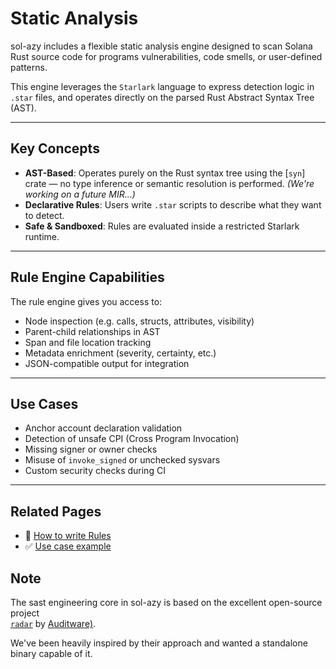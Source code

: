 # Static Analysis

sol-azy includes a flexible static analysis engine designed to scan Solana Rust source code for programs vulnerabilities, code smells, or user-defined patterns.

This engine leverages the `Starlark` language to express detection logic in `.star` files, and operates directly on the parsed Rust Abstract Syntax Tree (AST).

---

## Key Concepts

- **AST-Based**: Operates purely on the Rust syntax tree using the [`syn`] crate — no type inference or semantic resolution is performed. _(We're working on a future MIR...)_
- **Declarative Rules**: Users write `.star` scripts to describe what they want to detect.
- **Safe & Sandboxed**: Rules are evaluated inside a restricted Starlark runtime.

---

## Rule Engine Capabilities

The rule engine gives you access to:

- Node inspection (e.g. calls, structs, attributes, visibility)
- Parent-child relationships in AST
- Span and file location tracking
- Metadata enrichment (severity, certainty, etc.)
- JSON-compatible output for integration

---

## Use Cases

- Anchor account declaration validation
- Detection of unsafe CPI (Cross Program Invocation)
- Missing signer or owner checks
- Misuse of `invoke_signed` or unchecked sysvars
- Custom security checks during CI

---

## Related Pages

- 📘 [How to write Rules](rules/format.md)
- ✅ [Use case example](rules/example.md) 

## Note

The sast engineering core in sol-azy is based on the excellent open-source project  
[`radar`](https://github.com/Auditware/radar) by [Auditware)](https://github.com/Auditware).

We've been heavily inspired by their approach and wanted a standalone binary capable of it.